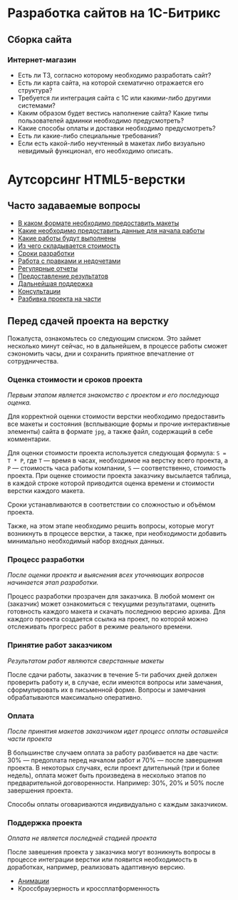 # Разработка сайтов на 1С-Битрикс
## Сборка сайта

### Интернет-магазин

- Есть ли ТЗ, согласно которому необходимо разработать сайт?
- Есть ли карта сайта, на которой схематично отражается его структура?
- Требуется ли интеграция сайта с 1С или какими-либо другими системами?
- Каким образом будет вестись наполнение сайта? Какие типы пользователей админки необходимо предусмотреть?
- Какие способы оплаты и доставки необходимо предусмотреть?
- Есть ли какие-либо специальные требования?
- Если есть какой-либо неучтенный в макетах либо визуально невидимый функционал, его необходимо описать.


# Аутсорсинг HTML5-верстки



## Часто задаваемые вопросы

- [В каком формате необходимо предоставить макеты](#formats)
- [Какие необходимо предоставить данные для начала работы](#begining)
- [Какие работы будут выполнены](#features)
- [Из чего складывается стоимость](#price)
- [Сроки разработки](#terms)
- [Работа с правками и недочетами](#edits)
- [Регулярные отчеты](#reports)
- [Предоставление результатов](#results)
- [Дальнейшая поддержка](#support)
- [Консультации](#consultiong)
- [Разбивка проекта на части](#steps)


## Перед сдачей проекта на верстку

Пожалуста, ознакомьтесь со следующим списком. Это займет несколько минут сейчас, но в дальнейшем, в процессе работы сможет сэкономить часы, дни и сохранить приятное впечатление от сотрудничества.


### Оценка стоимости и сроков проекта

*Первым этапом является знакомство с проектом и его последующа оценка.*

Для корректной оценки стоимости верстки необходимо предоставить все макеты и состояния (всплывающие формы и прочие интерактивные элементы) сайта в формате `jpg`, а также файл, содержащий в себе комментарии.

Для оценки стоимости проекта используется следующая формула: `S = T * P`, где `T` — время в часах, необходимое на верстку всего проекта, а `P` — стоимость часа работы компании, `S` — соответственно, стоимость проекта.
При оценке стоимости проекта заказчику высылается таблица, в каждой строке которой приводится оценка времени и стоимости верстки каждого макета.

Сроки устанавливаются в соответствии со сложностью и объёмом проекта.

Также, на этом этапе необходимо решить вопросы, которые могут возникнуть в процессе верстки, а также, при необходимости добавить минимально необходимый набор входных данных.



### Процесс разработки

*После оценки проекта и выяснения всех уточняющих вопросов начинается этап разработки.*

Процесс разработки прозрачен для заказчика. В любой момент он (заказчик) может ознакомиться с текущими результатами, оценить готовность каждого макета и скачать последнюю версию архива. Для каждого проекта создается ссылка на проект, по которой можно отслеживать прогресс работ в режиме реального времени.



### Принятие работ заказчиком

*Результатом работ являются сверстанные макеты*

После сдачи работы, заказчик в течение 5-ти рабочих дней должен проверить работу и, в случае, если имеются вопросы или замечания, сформулировать их в письменной форме. Вопросы и замечания обрабатываются максимально оперативно.



### Оплата

*После принятия макетов заказчиком идет процесс оплаты оставшейся части проекта*

В большинстве случаем оплата за работу разбивается на две части: 30% — предоплата перед началом работ и 70% — после завершения проекта. В некоторых случаях, если проект длительный (три и более недель), оплата может быть произведена в несколько этапов по предварительной договоренности. Например: 30%, 20% и 50% после завершения проекта.

Способы оплаты оговариваются индивидуально с каждым заказчиком.



### Поддержка проекта

*Оплата не является последней стадией проекта*

После завешения проекта у заказчика могут возникнуть вопросы в процессе интеграции верстки или появится необходимость в доработках, например, реализовать адаптивную версию.


- [Анимации](animation.md)
- Кроссбраузерность и кроссплатформенность


